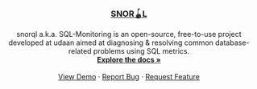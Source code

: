 <div id="top"></div>

<!-- PROJECT LOGO -->
<br />
<div align="center">

  <h3 align="center">
    <a href="https://github.com/udaan-com/snorql">SNOR🪀L</a>
  </h3>

  <p align="center">
    snorql a.k.a. SQL-Monitoring is an open-source, free-to-use project developed at udaan aimed at diagnosing & resolving common database-related problems using SQL metrics.
    <br />
    <a href="https://udaan-com.github.io/snorql/sections/about/ghp/"><strong>Explore the docs »</strong></a>
    <br />
    <br />
    <a href="https://github.com/udaan-com/snorql">View Demo</a>
    ·
    <a href="https://github.com/udaan-com/snorql/issues">Report Bug</a>
    ·
    <a href="https://github.com/udaan-com/snorql/issues">Request Feature</a>
  </p>
</div>

